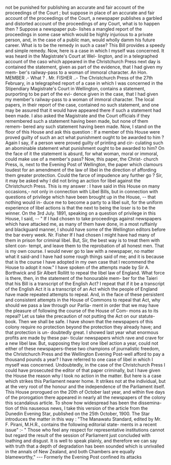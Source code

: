 not be punished for publishing an accurate and fair account of the proceedings of the Court ; but suppose in place of an accurate and fair account of the proceedings of the Court, a newspaper publishes a garbled and distorted account of the proceedings of any Court, what is to happen then ? Suppose a newspaper pub- lishes a mangled report of the proceedings in some case which would be highly injurious to a private person, and, in the case of a public man, would wholly damm his future career. What is to be the remedy in such a case? This Bill provides a speedy and simple remedy. Now, here is a case in which I myself was concerned. It was heard in the Magistrate's Court at Wel- lington, and in a telegraphed account of the caso which appeared in the Christchurch Press next day is contained the statement, given as part of the evidence, that I had given my mem- ber's railway-pass to a woman of immoral character. An Hon. MEMBER .- What ? . Mr. FISHER ..- The Christchurch Press of the 27th February, in a telegraphed report of a case in which I was concerned in the Stipendiary Magistrate's Court in Wellington, contains a statement, purporting to be part of the evi- dence given in the case, that I had given my member's railway-pass to a woman of immoral character. The local papers, in their report of the case, contained no such statement, and one may be assured that it would have appeared there if such a statement had been made. I also asked the Magistrate and the Court officials if they remembered such a statement having been made, but none of them remem- bered any such statement having been made. Now, I stand on the floor of this House and ask this question : If a member of this House were proved guilty of such an act what punishment ought to be awarded to him ? Again I say, if a person were proved guilty of printing and cir- culating such an abominable statement what punishment ought to be awarded to him? On the face of it the statement is absurd, for what woman, moral or immoral, could make use of a member's pass? Now, this paper, the Christ- church Press, is, next to the Evening Post of Wellington, the paper which clamours loudest for an amendment of the law of libel in the direction of affording them greater protection. Could the farce of impudence any further go ? Sir, it may be asked why I did not bring an action for libel against the Christchurch Press. This is my answer : I have said in this House on many occasions,- not only in connection with Libel Bills, but in connection with questions of privilege which have been brought up in the House, -- that nothing would in- duce me to become a party to a libel suit, for the uniform experience of libel actions is that the next to being the loser is to be the winner. On the 3rd July. 1891, speaking on a question of privilege in this House, I said, -- " If I had chosen to take proceedings against newspapers which have attacked me, as many of them have done, in a most ruffainly and blackguard manner, I should have some of the Wellington editors before the bar every week. Nr. Fisher If I had chosen I might have had many of them in prison for criminal libel. But, Sir, the best way is to treat them with silent con- tempt, and leave them to the reprobation of all honest men. That is my own course. I would never go to law with a newspaper, no matter what it said-and I have had some rough things said of me; and it is because that is the course I have adopted in my own case that I recommend the House to adopt it now." I have spoken of the attempts made by Sir A. Borthwick and Sir Albert Rollitt to repeal the libel law of England. What force is there, then, in the statement of the honourable mem- ber for the Taieri that his Bill is a transcript of the English Act? I repeat that if it be a transcript of the English Act it is a transcript of an Act which the people of England have made repeated attempts to repeal. And, in the face of these persistent and consistent attempts in the House of Commons to repeal that Act, why should we pass a law through our Parlia- ment in order that we may have the pleasure of following the course of the House of Com- mons as to its repeal? Let us take the precaution of not putting the Act on our statute- book. Then we shall be safe. I have shown that the newspapers of this colony require no protection beyond the protection they already have; and that protection is un- doubtedly great. I showed last year what enormous profits are made by these par- ticular newspapers which rave and crave for a new libel law. But, supposing they lost one libel action a year, could not either of these newspapers-these two champions of journalistic freedom, the Christchurch Press and the Wellington Evening Post-well afford to pay a thousand pounds a year? I have referred to one case of libel in which I myself was concerned. Undoubtedly, in the case of the Christchurch Press I could have prosecuted the editor of that paper criminally, but I have given the House the reason why I took no action in the matter. But here is a case which strikes this Parliament nearer home. It strikes not at the individual, but at the very root of the honour and the independence of the Parliament itself. This House prorogued on the 20th of October last year, and within five days of the prorogation there appeared in nearly all the newspapers of the colony this scandalous article. To show how widespread has been the dissemina- tion of this nauseous news, I take this version of the article from the Dunedin Evening Star, published on the 25th October, 1900. The Star introduces the matter in this way : "The Manawatu Standard, edited by Mr. F. Pirani, M.H.R., contains the following editorial state- ments in a recent issue" :- " Those who feel any respect for representative institutions cannot but regard the result of the session of Parliament just concluded with loathing and disgust. It is well to speak plainly, and therefore we can say with truth that a depth of degradation has been sounded which is unrivalled in the annals of New Zealand, and both Chambers are equally blameworthy," --- Formerly the Evening Post confined its attacks 